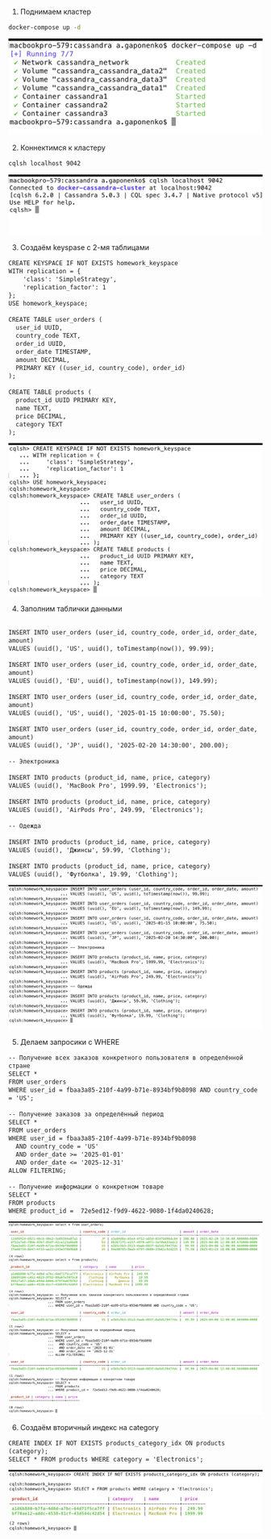 1. Поднимаем кластер

```bash
docker-compose up -d
```
![1](images/cassandra/1.png)

2. Коннектимся к кластеру
```bash
cqlsh localhost 9042
```
![2](images/cassandra/2.png)

3. Создаём keyspase с 2-мя таблицами
```cassandraql
CREATE KEYSPACE IF NOT EXISTS homework_keyspace
WITH replication = {
    'class': 'SimpleStrategy',
    'replication_factor': 1
};
USE homework_keyspace;

CREATE TABLE user_orders (
  user_id UUID,          
  country_code TEXT,     
  order_id UUID,         
  order_date TIMESTAMP,  
  amount DECIMAL,
  PRIMARY KEY ((user_id, country_code), order_id)
);

CREATE TABLE products (
  product_id UUID PRIMARY KEY,
  name TEXT,
  price DECIMAL,
  category TEXT
);
```
![3](images/cassandra/3.png)

4. Заполним таблички данными
```cassandraql

INSERT INTO user_orders (user_id, country_code, order_id, order_date, amount) 
VALUES (uuid(), 'US', uuid(), toTimestamp(now()), 99.99);

INSERT INTO user_orders (user_id, country_code, order_id, order_date, amount) 
VALUES (uuid(), 'EU', uuid(), toTimestamp(now()), 149.99);

INSERT INTO user_orders (user_id, country_code, order_id, order_date, amount) 
VALUES (uuid(), 'US', uuid(), '2025-01-15 10:00:00', 75.50);

INSERT INTO user_orders (user_id, country_code, order_id, order_date, amount) 
VALUES (uuid(), 'JP', uuid(), '2025-02-20 14:30:00', 200.00);

-- Электроника

INSERT INTO products (product_id, name, price, category)
VALUES (uuid(), 'MacBook Pro', 1999.99, 'Electronics');

INSERT INTO products (product_id, name, price, category)
VALUES (uuid(), 'AirPods Pro', 249.99, 'Electronics');

-- Одежда

INSERT INTO products (product_id, name, price, category)
VALUES (uuid(), 'Джинсы', 59.99, 'Clothing');

INSERT INTO products (product_id, name, price, category)
VALUES (uuid(), 'Футболка', 19.99, 'Clothing');
```
![4](images/cassandra/4.png)

5. Делаем запросики с WHERE
```cassandraql
-- Получение всех заказов конкретного пользователя в определённой стране
SELECT * 
FROM user_orders 
WHERE user_id = fbaa3a85-210f-4a99-b71e-8934bf9b8098 AND country_code = 'US';

-- Получение заказов за определённый период
SELECT * 
FROM user_orders
WHERE user_id = fbaa3a85-210f-4a99-b71e-8934bf9b8098
  AND country_code = 'US'
  AND order_date >= '2025-01-01'
  AND order_date <= '2025-12-31'
ALLOW FILTERING;

-- Получение информации о конкретном товаре
SELECT * 
FROM products
WHERE product_id =  72e5ed12-f9d9-4622-9080-1f4da0240628;
```
![5](images/cassandra/5.png)

6. Создаём вторичный индекс на category
```cassandraql
CREATE INDEX IF NOT EXISTS products_category_idx ON products (category);
SELECT * FROM products WHERE category = 'Electronics';
```
![6](images/cassandra/6.png)